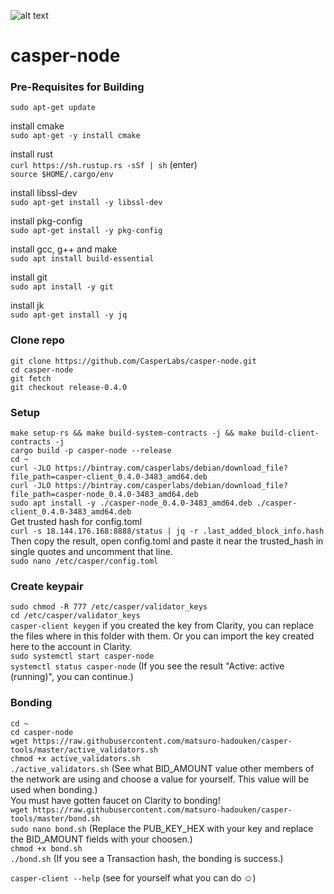 ![alt text](https://github.com/CasperLabs/casper-node/raw/master/images/CasperLabs_Logo_Horizontal_RGB.png)

# casper-node
### Pre-Requisites for Building  
`sudo apt-get update`  

install cmake  
`sudo apt-get -y install cmake`  

install rust  
`curl https://sh.rustup.rs -sSf | sh` (enter)  
`source $HOME/.cargo/env`  
   
install libssl-dev  
`sudo apt-get install -y libssl-dev`  
   
install pkg-config  
`sudo apt-get install -y pkg-config`  
   
install gcc, g++ and make  
`sudo apt install build-essential`  

install git  
`sudo apt install -y git`  

install jk  
`sudo apt-get install -y jq`  
   
### Clone repo  
`git clone https://github.com/CasperLabs/casper-node.git`  
`cd casper-node`  
`git fetch`  
`git checkout release-0.4.0`  
   
### Setup
`make setup-rs && make build-system-contracts -j && make build-client-contracts -j`  
`cargo build -p casper-node --release`  
`cd ~`  
`curl -JLO https://bintray.com/casperlabs/debian/download_file?file_path=casper-client_0.4.0-3483_amd64.deb`  
`curl -JLO https://bintray.com/casperlabs/debian/download_file?file_path=casper-node_0.4.0-3483_amd64.deb`  
`sudo apt install -y ./casper-node_0.4.0-3483_amd64.deb ./casper-client_0.4.0-3483_amd64.deb`  
Get trusted hash for config.toml  
`curl -s 18.144.176.168:8888/status | jq -r .last_added_block_info.hash`  
Then copy the result, open config.toml and paste it near the trusted_hash in single quotes and uncomment that line.  
`sudo nano /etc/casper/config.toml`  

### Create keypair  
`sudo chmod -R 777 /etc/casper/validator_keys`  
`cd /etc/casper/validator_keys`  
`casper-client keygen`  if you created the key from Clarity, you can replace the files where in this folder with them. Or you can import the key created here to the account in Clarity.  
`sudo systemctl start casper-node`  
`systemctl status casper-node` (If you see the result "Active: active (running)", you can continue.)  

### Bonding  
`cd ~`  
`cd casper-node`  
`wget https://raw.githubusercontent.com/matsuro-hadouken/casper-tools/master/active_validators.sh`  
`chmod +x active_validators.sh`  
`./active_validators.sh` (See what BID_AMOUNT value other members of the network are using and choose a value for yourself. This value will be used when bonding.)  
You must have gotten faucet on Clarity to bonding!  
`wget https://raw.githubusercontent.com/matsuro-hadouken/casper-tools/master/bond.sh`  
`sudo nano bond.sh` (Replace the PUB_KEY_HEX with your key and replace the BID_AMOUNT fields with your choosen.)  
`chmod +x bond.sh`  
`./bond.sh` (If you see a Transaction hash, the bonding is success.)  

`casper-client --help` (see for yourself what you can do ☺)  

